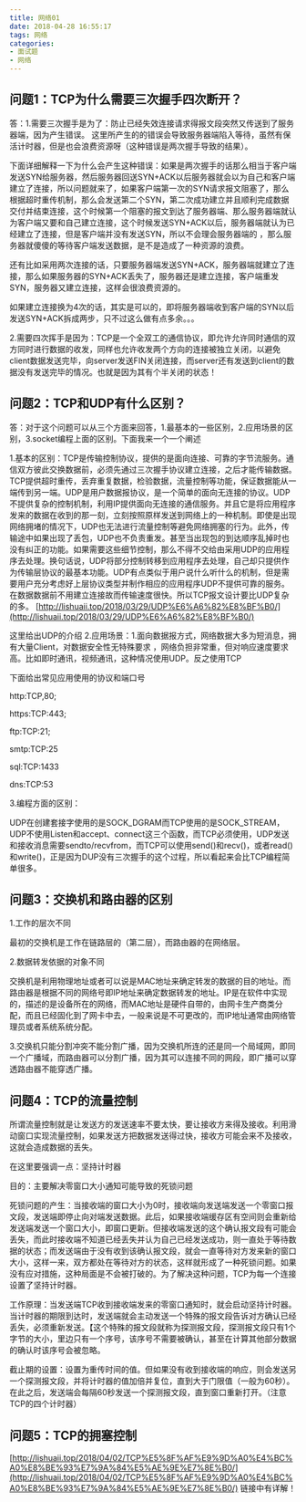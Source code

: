 ```yaml
---
title: 网络01
date: 2018-04-28 16:55:17
tags: 网络
categories: 
- 面试题
- 网络
---
```

## 问题1：TCP为什么需要三次握手四次断开？

答：1.需要三次握手是为了：防止已经失效连接请求得报文段突然又传送到了服务器端，因为产生错误。
这里所产生的的错误会导致服务器端陷入等待，虽然有保活计时器，但是也会浪费资源呀（这种错误是两次握手导致的结果）。
<!--more-->
下面详细解释一下为什么会产生这种错误：如果是两次握手的话那么相当于客户端发送SYN给服务器，然后服务器回送SYN+ACK以后服务器就会以为自己和客户端建立了连接，所以问题就来了，如果客户端第一次的SYN请求报文阻塞了，那么根据超时重传机制，那么会发送第二个SYN，第二次成功建立并且顺利完成数据交付并结束连接，这个时候第一个阻塞的报文到达了服务器端、那么服务器端就认为客户端又要和自己建立连接，这个时候发送SYN+ACK以后，服务器端就认为已经建立了连接，但是客户端并没有发送SYN，所以不会理会服务器端的 ，那么服务器就傻傻的等待客户端发送数据，是不是造成了一种资源的浪费。

还有比如采用两次连接的话，只要服务器端发送SYN+ACK，服务器端就建立了连接，那么如果服务器的SYN+ACK丢失了，服务器还是建立连接，客户端重发SYN，服务器又建立连接，这样会很浪费资源的。

如果建立连接换为4次的话，其实是可以的，即将服务器端收到客户端的SYN以后发送SYN+ACK拆成两步，只不过这么做有点多余。。。

2.需要四次挥手是因为：TCP是一个全双工的通信协议，即允许允许同时通信的双方同时进行数据的收发，同样也允许收发两个方向的连接被独立关闭，以避免client数据发送完毕，向server发送FIN关闭连接，而server还有发送到client的数据没有发送完毕的情况。也就是因为其有个半关闭的状态！

## 问题2：TCP和UDP有什么区别？

答：对于这个问题可以从三个方面来回答，1.最基本的一些区别，2.应用场景的区别，3.socket编程上面的区别。下面我来一个一个阐述

1.基本的区别：TCP是传输控制协议，提供的是面向连接、可靠的字节流服务。通信双方彼此交换数据前，必须先通过三次握手协议建立连接，之后才能传输数据。TCP提供超时重传，丢弃重复数据，检验数据，流量控制等功能，保证数据能从一端传到另一端。UDP是用户数据报协议，是一个简单的面向无连接的协议。UDP不提供复杂的控制机制，利用IP提供面向无连接的通信服务。并且它是将应用程序发来的数据在收到的那一刻，立刻按照原样发送到网络上的一种机制。即使是出现网络拥堵的情况下，UDP也无法进行流量控制等避免网络拥塞的行为。此外，传输途中如果出现了丢包，UDP也不负责重发。甚至当出现包的到达顺序乱掉时也没有纠正的功能。如果需要这些细节控制，那么不得不交给由采用UDP的应用程序去处理。换句话说，UDP将部分控制转移到应用程序去处理，自己却只提供作为传输层协议的最基本功能。UDP有点类似于用户说什么听什么的机制，但是需要用户充分考虑好上层协议类型并制作相应的应用程序UDP不提供可靠的服务。在数据数据前不用建立连接故而传输速度很快。所以TCP报文设计要比UDP复杂的多。
[http://lishuaii.top/2018/03/29/UDP%E6%A6%82%E8%BF%B0/](http://lishuaii.top/2018/03/29/UDP%E6%A6%82%E8%BF%B0/)

这里给出UDP的介绍
2.应用场景：1.面向数据报方式，网络数据大多为短消息，拥有大量Client，对数据安全性无特殊要求
 ，网络负担非常重，但对响应速度要求高。比如即时通讯，视频通讯，这种情况使用UDP。反之使用TCP

下面给出常见应用使用的协议和端口号

http:TCP,80;

https:TCP:443;

ftp:TCP:21;

smtp:TCP:25

sql:TCP:1433

dns:TCP:53

3.编程方面的区别：

UDP在创建套接字使用的是SOCK_DGRAM而TCP使用的是SOCK_STREAM，UDP不使用Listen和accept、connect这三个函数，而TCP必须使用，UDP发送和接收消息需要sendto/recvfrom，而TCP可以使用send()和recv()，或者read()和write()，正是因为DUP没有三次握手的这个过程，所以看起来会比TCP编程简单很多。

## 问题3：交换机和路由器的区别

1.工作的层次不同

最初的交换机是工作在链路层的（第二层），而路由器的在网络层。

2.数据转发依据的对象不同

交换机是利用物理地址或者可以说是MAC地址来确定转发的数据的目的地址。而路由器是根据不同的网络号即IP地址来确定数据转发的地址。IP是在软件中实现的，描述的是设备所在的网络，而MAC地址是硬件自带的，由网卡生产商类分配，而且已经固化到了网卡中去，一般来说是不可更改的，而IP地址通常由网络管理员或者系统系统分配。

3.交换机只能分割冲突不能分割广播，因为交换机所连的还是同一个局域网，即同一个广播域，而路由器可以分割广播，因为其可以连接不同的网段，即广播可以穿透路由器不能穿透广播。

## 问题4：TCP的流量控制

所谓流量控制就是让发送方的发送速率不要太快，要让接收方来得及接收。利用滑动窗口实现流量控制，如果发送方把数据发送得过快，接收方可能会来不及接收，这就会造成数据的丢失。

在这里要强调一点：坚持计时器

目的：主要解决零窗口大小通知可能导致的死锁问题

死锁问题的产生：当接收端的窗口大小为0时，接收端向发送端发送一个零窗口报文段，发送端即停止向对端发送数据。此后，如果接收端缓存区有空间则会重新给发送端发送一个窗口大小，即窗口更新。但接收端发送的这个确认报文段有可能会丢失，而此时接收端不知道已经丢失并认为自己已经发送成功，则一直处于等待数据的状态；而发送端由于没有收到该确认报文段，就会一直等待对方发来新的窗口大小，这样一来，双方都处在等待对方的状态，这样就形成了一种死锁问题。如果没有应对措施，这种局面是不会被打破的。为了解决这种问题，TCP为每一个连接设置了坚持计时器。

工作原理：当发送端TCP收到接收端发来的零窗口通知时，就会启动坚持计时器。当计时器的期限到达时，发送端就会主动发送一个特殊的报文段告诉对方确认已经丢失，必须重新发送。【这个特殊的报文段就称为探测报文段，探测报文段只有1个字节的大小，里边只有一个序号，该序号不需要被确认，甚至在计算其他部分数据的确认时该序号会被忽略。

截止期的设置：设置为重传时间的值。但如果没有收到接收端的响应，则会发送另一个探测报文段，并将计时器的值加倍并复位，直到大于门限值（一般为60秒）。在此之后，发送端会每隔60秒发送一个探测报文段，直到窗口重新打开。（注意TCP的四个计时器）

## 问题5：TCP的拥塞控制

[http://lishuaii.top/2018/04/02/TCP%E5%8F%AF%E9%9D%A0%E4%BC%A0%E8%BE%93%E7%9A%84%E5%AE%9E%E7%8E%B0/](http://lishuaii.top/2018/04/02/TCP%E5%8F%AF%E9%9D%A0%E4%BC%A0%E8%BE%93%E7%9A%84%E5%AE%9E%E7%8E%B0/)
链接中有详解！
